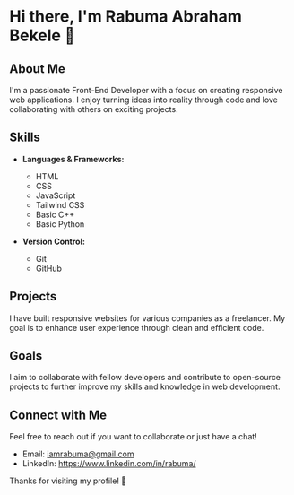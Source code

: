 # Hi there, I'm Rabuma Abraham Bekele 👋

## About Me
I'm a passionate Front-End Developer with a focus on creating responsive web applications. I enjoy turning ideas into reality through code and love collaborating with others on exciting projects.

## Skills
- **Languages & Frameworks:**
  - HTML
  - CSS
  - JavaScript
  - Tailwind CSS
  - Basic C++
  - Basic Python 

- **Version Control:**
  - Git
  - GitHub

## Projects
I have built responsive websites for various companies as a freelancer. My goal is to enhance user experience through clean and efficient code.

## Goals
I aim to collaborate with fellow developers and contribute to open-source projects to further improve my skills and knowledge in web development.

## Connect with Me
Feel free to reach out if you want to collaborate or just have a chat!
- Email: iamrabuma@gmail.com
- LinkedIn: https://www.linkedin.com/in/rabuma/

Thanks for visiting my profile! 🚀
